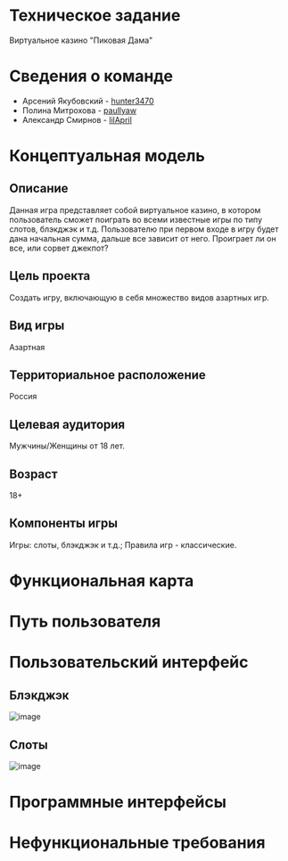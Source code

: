 # Техническое задание
Виртуальное казино "Пиковая Дама"
# Сведения о команде
- Арсений Якубовский - [hunter3470](https://github.com/hunter3470)
- Полина Митрохова - [paullyaw](https://github.com/paullyaw)
- Александр Смирнов - [lilApril](https://github.com/lilApril)
# Концептуальная модель
## Описание
Данная игра представляет собой виртуальное казино, в котором пользователь сможет поиграть во всеми известные игры по типу слотов, блэкджэк и т.д.
Пользователю при первом входе в игру будет дана начальная сумма, дальше все зависит от него. Проиграет ли он все, или сорвет джекпот? 
## Цель проекта
Создать игру, включающую в себя множество видов азартных игр.
## Вид игры
Азартная
## Территориальное расположение
Россия
## Целевая аудитория 
Мужчины/Женщины от 18 лет.
## Возраст
18+
## Компоненты игры
Игры: слоты, блэкджэк и т.д.; Правила игр - классические.
# Функциональная карта
# Путь пользователя
# Пользовательский интерфейс
## Блэкджэк
![image](https://user-images.githubusercontent.com/116737190/206901875-b30628d6-8e81-4199-86ff-5862f711fe23.png)
## Слоты
![image](https://user-images.githubusercontent.com/116737190/206909186-fa28d84d-62f4-410c-8192-f33b3ad0edb4.png)
# Программные интерфейсы
# Нефункциональные требования
